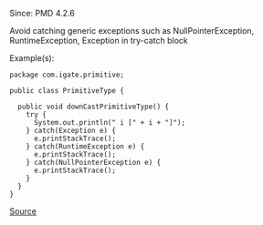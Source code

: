 Since: PMD 4.2.6

Avoid catching generic exceptions such as NullPointerException, RuntimeException, Exception in try-catch block

Example(s):
```
package com.igate.primitive;
    
public class PrimitiveType {
    
  public void downCastPrimitiveType() {
    try {
      System.out.println(" i [" + i + "]");
    } catch(Exception e) {
      e.printStackTrace();
    } catch(RuntimeException e) {
      e.printStackTrace();
    } catch(NullPointerException e) {
      e.printStackTrace();
    }
  } 
}
```

[Source](https://pmd.github.io/pmd-5.5.4/pmd-java/rules/java/strictexception.html#AvoidCatchingGenericException)
